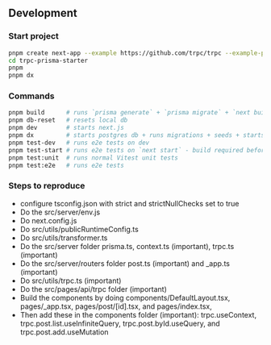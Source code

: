 ## Development

### Start project

```bash
pnpm create next-app --example https://github.com/trpc/trpc --example-path examples/next-prisma-starter trpc-prisma-starter
cd trpc-prisma-starter
pnpm
pnpm dx
```

### Commands

```bash
pnpm build      # runs `prisma generate` + `prisma migrate` + `next build`
pnpm db-reset   # resets local db
pnpm dev        # starts next.js
pnpm dx         # starts postgres db + runs migrations + seeds + starts next.js
pnpm test-dev   # runs e2e tests on dev
pnpm test-start # runs e2e tests on `next start` - build required before
pnpm test:unit  # runs normal Vitest unit tests
pnpm test:e2e   # runs e2e tests
```

### Steps to reproduce

- configure tsconfig.json with strict and strictNullChecks set to true
- Do the src/server/env.js
- Do next.config.js
- Do src/utils/publicRuntimeConfig.ts
- Do src/utils/transformer.ts
- Do the src/server folder
  prisma.ts,
  context.ts (important),
  trpc.ts (important)
- Do the src/server/routers folder
  post.ts (important) and \_app.ts (important)
- Do src/utils/trpc.ts (important)
- Do the src/pages/api/trpc folder (important)
- Build the components by doing
  components/DefaultLayout.tsx,
  pages/\_app.tsx, pages/post/[id].tsx, and pages/index.tsx,
- Then add these in the components folder (important):
  trpc.useContext,
  trpc.post.list.useInfiniteQuery,
  trpc.post.byId.useQuery, and
  trpc.post.add.useMutation
